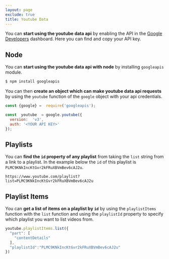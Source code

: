 ```yaml
---
layout: page
exclude: true
title: Youtube Data
---
```


You can **start using the youtube data api** by enabling the API in the [Google Developers](https://console.developers.google.com/) dashboard. Here you can find and copy your API key.

## Node

You can **start using the youtube data api with node** by installing `googleapis` module.
```bash
$ npm install googleapis
```

You can then **create an object which can make youtube data api requests** by using the `youtube` function of the `google` object with your api credentials.
```js
const {google} =  require('googleapis');

const  youtube  = google.youtube({
  version:  'v3',
  auth: '<YOUR API KEY>'
});
```

## Playlists

You can **find the `id` property of any playlist** from taking the `list` string from a link to a playlist. In the example below the `id` of this playlist is `PLMC9KNkIncKtGvr2kFRuXBVmBev6cAJ2u`.

```
https://www.youtube.com/playlist?list=PLMC9KNkIncKtGvr2kFRuXBVmBev6cAJ2u
```

## Playlist Items

You can **get a list of items on a playlist by `id`** by using the `playlistItems` function with the `list` function and using the `playlistId` property to specify which playlist you want to list videos from.
```js
youtube.playlistItems.list({
  "part": [
    "contentDetails"
  ],
  "playlistId":"PLMC9KNkIncKtGvr2kFRuXBVmBev6cAJ2u"
})
```
<!--stackedit_data:
eyJoaXN0b3J5IjpbLTExODY1MTM5NjAsOTg2OTI5MTU1LDUwMz
U0NzIwM119
-->